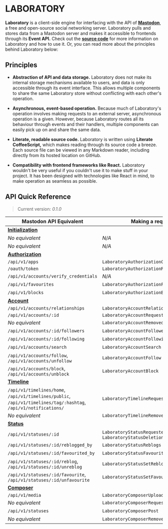 #  LABORATORY  #

__Laboratory__ is a client-side engine for interfacing with the API of [__Mastodon__](https://github.com/tootsuite/mastodon), a free and open-source social networking server.
Laboratory pulls and stores data from a Mastodon server and makes it accessible to frontends through its __Event API.__
Check out the __[source code](src)__ for more information on Laboratory and how to use it.
Or, you can read more about the principles behind Laboratory below:

##  Principles  ##

 -  __Abstraction of API and data storage.__
    Laboratory does not make its internal storage mechanisms available to users, and data is only accessible through its event interface.
    This allows multiple components to share the same Laboratory store without conflicting with each other's operation.

 -  __Asynchronous, event-based operation.__
    Because much of Laboratory's operation involves making requests to an external server, asynchronous operation is a given.
    However, because Laboratory routes all its behaviour through events and their handlers, multiple components can easily pick up on and share the same data.

 -  __Literate, readable source code.__
    Laboratory is written using __Literate CoffeeScript,__ which makes reading through its source code a breeze.
    Each source file can be viewed in any Markdown reader, including directly from its hosted location on GitHub.

 -  __Compatibility with frontend frameworks like React.__
    Laboratory wouldn't be very useful if you couldn't use it to make stuff in your project.
    It has been designed with technologies like React in mind, to make operation as seamless as possible.

##  API Quick Reference  ##

>  Current version: *0.1.0*

| Mastodon API Equivalent | Making a request | Listening for a response |
| --- | --- | --- |
| [**Initialization**](src/Events/Initialization.litcoffee) |  |  |
| *No equivalent* | *N/A* | `LaboratoryInitializationLoad`
| *No equivalent* | *N/A* | `LaboratoryInitializationReady`
| [**Authorization**](src/Events/Authorization.litcoffee) |  |  |
| `/api/v1/apps` | `LaboratoryAuthorizationClientRequested` | `LaboratoryAuthorizationClientReceived` |
| `/oauth/token` | `LaboratoryAuthorizationRequested` | `LaboratoryAuthorizationReceived` |
| `/api/v1/accounts/verify_credentials` | *N/A* | `LaboratoryAuthorizationVerified` |
| `/api/v1/favourites` | `LaboratoryAuthorizationFavourites` | *N/A* |
| `/api/v1/blocks` | `LaboratoryAuthorizationBlocks` | *N/A* |
| [**Account**](src/Events/Account.litcoffee) |  |  |
| `/api/v1/accounts/relationships` | `LaboratoryAccountRelationshipsRequested` | `LaboratoryAccountRelationshipsReceived` |
| `/api/v1/accounts/:id` | `LaboratoryAccountRequested` | `LaboratoryAccountReceived` |
| *No equivalent* | `LaboratoryAccountRemoved` | *N/A*  |
| `/api/v1/accounts/:id/followers` | `LaboratoryAccountFollowers` | *N/A* |
| `/api/v1/accounts/:id/following` | `LaboratoryAccountFollowing` | *N/A* |
| `/api/v1/accounts/search` | `LaboratoryAccountSearch` | *N/A* |
| `/api/v1/accounts/follow`, `/api/v1/accounts/unfollow` | `LaboratoryAccountFollow` | *N/A* |
| `/api/v1/accounts/block`, `/api/v1/accounts/unblock` | `LaboratoryAccountBlock` | *N/A* |
| [**Timeline**](src/Events/Timeline.litcoffee) |  |  |
| `/api/v1/timelines/home`, `/api/v1/timelines/public`, `/api/v1/timelines/tag/:hashtag`, `/api/v1/notifications/` | `LaboratoryTimelineRequested` | `LaboratoryTimelineReceived` |
| *No equivalent* | `LaboratoryTimelineRemoved` | *N/A*  |
| [**Status**](src/Events/Status.litcoffee) |  |  |
| `/api/v1/statuses/:id` | `LaboratoryStatusRequested`, `LaboratoryStatusDeletion` | `LaboratoryStatusReceived` |
| `/api/v1/statuses/:id/reblogged_by` | `LaboratoryStatusReblogs` | *N/A* |
| `/api/v1/statuses/:id/favourited_by` | `LaboratoryStatusFavourites` | *N/A* |
| `/api/v1/statuses/:id/reblog`, `/api/v1/statuses/:id/unreblog` | `LaboratoryStatusSetReblog` | *N/A* |
| `/api/v1/statuses/:id/favourite`, `/api/v1/statuses/:id/unfavourite` | `LaboratoryStatusSetFavourite` | *N/A* |
| [**Composer**](src/Events/Composer.litcoffee) |  |  |
| `/api/v1/media` | `LaboratoryComposerUploadRequested` | `LaboratoryComposerUploadReceived` |
| *No equivalent* | `LaboratoryComposerRequested` | *N/A* |
| `/api/v1/statuses` | `LaboratoryComposerPost` | *N/A* |
| *No equivalent* | `LaboratoryComposerRemoved` | *N/A* |

<!-- Uncomment once labcoat actually gets made lol

##  Labcoat  ##

[__Labcoat__](https://github.com/marrus-sh/labcoat) is a sample frontend built with Laboratory.
Take a look if you want to see what this framework can do!

-->
